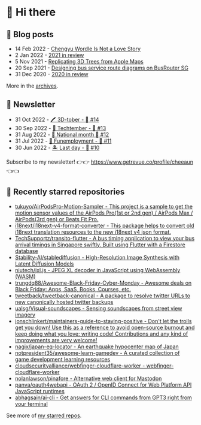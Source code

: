 # 👋 Hi there

## 📝 Blog posts

<!-- feed start -->
- 14 Feb 2022 - [Chengyu Wordle Is Not a Love Story](https://cheeaun.com/blog/2022/02/chengyu-wordle-is-not-a-love-story/)
- 2 Jan 2022 - [2021 in review](https://cheeaun.com/blog/2022/01/2021-in-review/)
- 5 Nov 2021 - [Replicating 3D Trees from Apple Maps](https://cheeaun.com/blog/2021/11/replicating-3d-trees-apple-maps/)
- 20 Sep 2021 - [Designing bus service route diagrams on BusRouter SG](https://cheeaun.com/blog/2021/09/bus-service-route-diagrams-busrouter-sg/)
- 31 Dec 2020 - [2020 in review](https://cheeaun.com/blog/2020/12/2020-in-review/)
<!-- feed end -->

More in the [archives](https://cheeaun.com/blog/archives/).

## 📰 Newsletter

<!-- newsletter start -->
- 31 Oct 2022 - [🖍️ 3D-tober - 🥫 #14](https://www.getrevue.co/profile/cheeaun/issues/3d-tober-14-1385284)
- 30 Sep 2022 - [🍎 Techtember - 🥫 #13](https://www.getrevue.co/profile/cheeaun/issues/techtember-13-1335515)
- 31 Aug 2022 - [🎏 National month 🥫 #12](https://www.getrevue.co/profile/cheeaun/issues/national-month-12-1289556)
- 31 Jul 2022 - [🕺 Funemployment - 🥫 #11](https://www.getrevue.co/profile/cheeaun/issues/funemployment-11-1247643)
- 30 Jun 2022 - [🏝️ Last day - 🥫 #10](https://www.getrevue.co/profile/cheeaun/issues/last-day-10-1202564)
<!-- newsletter end -->

Subscribe to my newsletter! 👉👉 https://www.getrevue.co/profile/cheeaun 👈👈

## 🌟 Recently starred repositories

<!-- starred repos start -->
- [tukuyo/AirPodsPro-Motion-Sampler - This project is a sample to get the motion sensor values of the AirPods Pro(1st or 2nd gen) / AirPods Max / AirPods(3rd gen) or Beats Fit Pro.](https://github.com/tukuyo/AirPodsPro-Motion-Sampler)
- [i18next/i18next-v4-format-converter - This package helps to convert old i18next translation resources to the new i18next v4 json format.](https://github.com/i18next/i18next-v4-format-converter)
- [TechSupportz/transito-flutter - A bus timing application to view your bus arrival timings in Singapore swiftly. Built using Flutter with a Firestore database](https://github.com/TechSupportz/transito-flutter)
- [Stability-AI/stablediffusion - High-Resolution Image Synthesis with Latent Diffusion Models](https://github.com/Stability-AI/stablediffusion)
- [niutech/jxl.js - JPEG XL decoder in JavaScript using WebAssembly (WASM)](https://github.com/niutech/jxl.js)
- [trungdq88/Awesome-Black-Friday-Cyber-Monday - Awesome deals on Black Friday: Apps, SaaS, Books, Courses, etc.](https://github.com/trungdq88/Awesome-Black-Friday-Cyber-Monday)
- [tweetback/tweetback-canonical - A package to resolve twitter URLs to new canonically hosted twitter backups](https://github.com/tweetback/tweetback-canonical)
- [ualsg/Visual-soundscapes - Sensing soundscapes from street view imagery](https://github.com/ualsg/Visual-soundscapes)
- [jonschlinkert/maintainers-guide-to-staying-positive - Don't let the trolls get you down! Use this as a reference to avoid open-source burnout and keep doing what you love: writing code! Contributions and any kind of improvements are very welcome!](https://github.com/jonschlinkert/maintainers-guide-to-staying-positive)
- [nagix/japan-eq-locator - An earthquake hypocenter map of Japan](https://github.com/nagix/japan-eq-locator)
- [notpresident35/awesome-learn-gamedev - A curated collection of game development learning resources](https://github.com/notpresident35/awesome-learn-gamedev)
- [cloudsecurityalliance/webfinger-cloudflare-worker - webfinger-cloudflare-worker](https://github.com/cloudsecurityalliance/webfinger-cloudflare-worker)
- [nolanlawson/pinafore - Alternative web client for Mastodon](https://github.com/nolanlawson/pinafore)
- [panva/oauth4webapi - OAuth 2 / OpenID Connect for Web Platform API JavaScript runtimes](https://github.com/panva/oauth4webapi)
- [abhagsain/ai-cli - Get answers for CLI commands from GPT3 right from your terminal](https://github.com/abhagsain/ai-cli)
<!-- starred repos end -->

See more of [my starred repos](https://github.com/stars/cheeaun/).